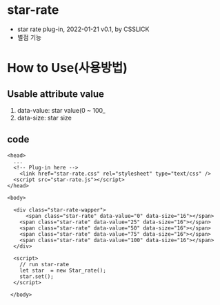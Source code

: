 # star-rate
- star rate plug-in, 2022-01-21 v0.1, by CSSLICK
- 별점 기능

# How to Use(사용방법)

## Usable attribute value
1. data-value: star value(0 ~ 100_
2. data-size: star size

## code
```
<head>
  ...
  <!-- Plug-in here -->
	<link href="star-rate.css" rel="stylesheet" type="text/css" />
  <script src="star-rate.js"></script>
</head>

<body>

  <div class="star-rate-wapper">
	  <span class="star-rate" data-value="0" data-size="16"></span>
    <span class="star-rate" data-value="25" data-size="16"></span>
    <span class="star-rate" data-value="50" data-size="16"></span>
    <span class="star-rate" data-value="75" data-size="16"></span>
    <span class="star-rate" data-value="100" data-size="16"></span>
  </div>
  
  <script>
    // run star-rate
    let star  = new Star_rate();
    star.set();
  </script>
  
 </body>
```


